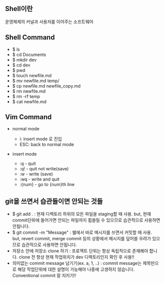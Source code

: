 ## Shell이란

운영체제의 커널과 사용자를 이어주는 소프트웨어

## Shell Command

- $ ls
- $ cd Documents
- $ mkdir dev
- $ cd dev
- $ pwd
- $ touch newfile.md
- $ mv newfile.md temp/
- $ cp newfile.md newfile_copy.md
- $ rm newfile.md
- $ rm -rf temp
- $ cat newfile.md

## Vim Command

- normal mode
  - i: insert mode 로 진입
  - ESC: back to normal mode

- insert mode
  - :q - quit
  - :q! - quit not write(save)
  - :w - write (save)
  - :wq - write and quit
  - :{num} - go to {num}th line

## git을 쓰면서 습관들이면 안되는 것들

- $ git add . : 현재 디렉토리 하위의 모든 파일을 staging할 때 사용. but, 현재 commit단위에 들어가면 안되는 파일까지 휩쓸릴 수 있으므로 습관적으로 사용하면 안됩니다.
- $ git commit -m "Message" : 쉘에서 바로 메시지를 쓰면서 커밋할 때 사용. but, revert commit, merge commit 등의 상황에서 메시지를 덮어쓸 우려가 있으므로 습관적으로 사용하면 안됩니다.
- 저장소 안에 저장소 clone 하기 : 프로젝트 단위는 항상 독립적으로 존재해야 합니다. clone 전 항상 현재 작업위치가 dev 디렉토리인지 확인 후 사용!!
- 의미없는 commit message 남기기(ex. a, 1, ..) : commit message는 제목만으로 해당 작업단위에 대한 설명이 가능해야 나중에 고생하지 않습니다. Conventional commit 잘 지키기!!